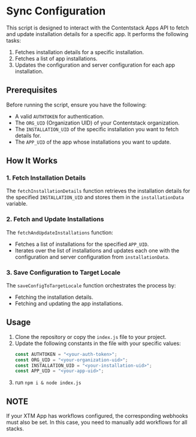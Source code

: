 # Sync Configuration

This script is designed to interact with the Contentstack Apps API to fetch and update installation details for a specific app. It performs the following tasks:

1. Fetches installation details for a specific installation.
2. Fetches a list of app installations.
3. Updates the configuration and server configuration for each app installation.

## Prerequisites

Before running the script, ensure you have the following:

- A valid `AUTHTOKEN` for authentication.
- The `ORG_UID` (Organization UID) of your Contentstack organization.
- The `INSTALLATION_UID` of the specific installation you want to fetch details for.
- The `APP_UID` of the app whose installations you want to update.

## How It Works

### 1. Fetch Installation Details
The `fetchInstallationDetails` function retrieves the installation details for the specified `INSTALLATION_UID` and stores them in the `installationData` variable.

### 2. Fetch and Update Installations
The `fetchAndUpdateInstallations` function:
- Fetches a list of installations for the specified `APP_UID`.
- Iterates over the list of installations and updates each one with the configuration and server configuration from `installationData`.

### 3. Save Configuration to Target Locale
The `saveConfigToTargetLocale` function orchestrates the process by:
- Fetching the installation details.
- Fetching and updating the app installations.

## Usage

1. Clone the repository or copy the `index.js` file to your project.
2. Update the following constants in the file with your specific values:
   ```javascript
   const AUTHTOKEN = "<your-auth-token>";
   const ORG_UID = "<your-organization-uid>";
   const INSTALLATION_UID = "<your-installation-uid>";
   const APP_UID = "<your-app-uid>";
3. run ```npm i & node index.js```

## NOTE
If your XTM App has workflows configured, the corresponding webhooks must also be set. In this case, you need to manually add workflows for all stacks.
